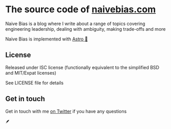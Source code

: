 # The source code of [naivebias.com](https://naivebias.com)

Naive Bias is a blog where I write about a range of topics covering engineering leadership, dealing with ambiguity, making trade-offs and more

Naive Bias is implemented with [Astro 🚀](https://astro.build)

## License

Released under ISC license (functionally equivalent to the simplified BSD and MIT/Expat licenses)

See LICENSE file for details

## Get in touch

Get in touch with me [on Twitter](https://twitter.com/nehfy) if you have any questions

🪶
